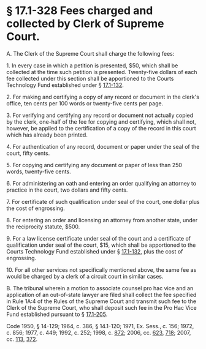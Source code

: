# § 17.1-328 Fees charged and collected by Clerk of Supreme Court.

<p>A. The Clerk of the Supreme Court shall charge the following fees:</p><p>1. In every case in which a petition is presented, $50, which shall be collected at the time such petition is presented. Twenty-five dollars of each fee collected under this section shall be apportioned to the Courts Technology Fund established under § <a href='http://law.lis.virginia.gov/vacode/17.1-132/'>17.1-132</a>.</p><p>2. For making and certifying a copy of any record or document in the clerk's office, ten cents per 100 words or twenty-five cents per page.</p><p>3. For verifying and certifying any record or document not actually copied by the clerk, one-half of the fee for copying and certifying, which shall not, however, be applied to the certification of a copy of the record in this court which has already been printed.</p><p>4. For authentication of any record, document or paper under the seal of the court, fifty cents.</p><p>5. For copying and certifying any document or paper of less than 250 words, twenty-five cents.</p><p>6. For administering an oath and entering an order qualifying an attorney to practice in the court, two dollars and fifty cents.</p><p>7. For certificate of such qualification under seal of the court, one dollar plus the cost of engrossing.</p><p>8. For entering an order and licensing an attorney from another state, under the reciprocity statute, $500.</p><p>9. For a law license certificate under seal of the court and a certificate of qualification under seal of the court, $15, which shall be apportioned to the Courts Technology Fund established under § <a href='http://law.lis.virginia.gov/vacode/17.1-132/'>17.1-132</a>, plus the cost of engrossing.</p><p>10. For all other services not specifically mentioned above, the same fee as would be charged by a clerk of a circuit court in similar cases.</p><p>B. The tribunal wherein a motion to associate counsel pro hac vice and an application of an out-of-state lawyer are filed shall collect the fee specified in Rule 1A:4 of the Rules of the Supreme Court and transmit such fee to the Clerk of the Supreme Court, who shall deposit such fee in the Pro Hac Vice Fund established pursuant to § <a href='http://law.lis.virginia.gov/vacode/17.1-205/'>17.1-205</a>.</p><p>Code 1950, § 14-129; 1964, c. 386, § 14.1-120; 1971, Ex. Sess., c. 156; 1972, c. 856; 1977, c. 449; 1992, c. 252; 1998, c. <a href='http://lis.virginia.gov/cgi-bin/legp604.exe?981+ful+CHAP0872'>872</a>; 2006, cc. <a href='http://lis.virginia.gov/cgi-bin/legp604.exe?061+ful+CHAP0623'>623</a>, <a href='http://lis.virginia.gov/cgi-bin/legp604.exe?061+ful+CHAP0718'>718</a>; 2007, cc. <a href='http://lis.virginia.gov/cgi-bin/legp604.exe?071+ful+CHAP0113'>113</a>, <a href='http://lis.virginia.gov/cgi-bin/legp604.exe?071+ful+CHAP0372'>372</a>.</p>